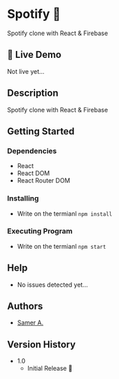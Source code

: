 # Spotify 🚀

Spotify clone with React & Firebase

## 🔴 Live Demo

Not live yet...

## Description

Spotify clone with React & Firebase

## Getting Started

### Dependencies

- React
- React DOM
- React Router DOM

### Installing

- Write on the termianl `npm install`

### Executing Program

- Write on the termianl `npm start`

## Help

- No issues detected yet...

## Authors

- [Samer A.](https://twitter.com/ssadawi__)

## Version History

- 1.0
  - Initial Release 🚀
